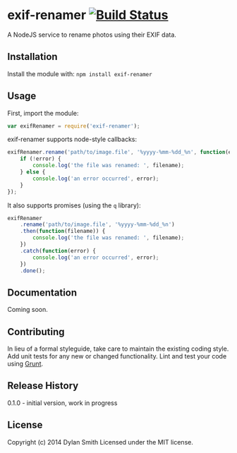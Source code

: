 # exif-renamer [![Build Status](https://secure.travis-ci.org/dylansmith/node-exif-renamer.png?branch=master)](http://travis-ci.org/dylansmith/node-exif-renamer)

A NodeJS service to rename photos using their EXIF data.

## Installation
Install the module with: `npm install exif-renamer`

## Usage
First, import the module:

```javascript
var exifRenamer = require('exif-renamer');
```

exif-renamer supports node-style callbacks:

```javascript
exifRenamer.rename('path/to/image.file', '%yyyy-%mm-%dd_%n', function(error, filename) {
    if (!error) {
        console.log('the file was renamed: ', filename);
    } else {
        console.log('an error occurred', error);
    }
});
```

It also supports promises (using the `q` library):

```javascript
exifRenamer
    .rename('path/to/image.file', '%yyyy-%mm-%dd_%n')
    .then(function(filename)) {
        console.log('the file was renamed: ', filename);
    })
    .catch(function(error) {
        console.log('an error occurred', error);
    })
    .done();
```

## Documentation
Coming soon.

## Contributing
In lieu of a formal styleguide, take care to maintain the existing coding style. Add unit tests for any new or changed functionality. Lint and test your code using [Grunt](http://gruntjs.com/).

## Release History
0.1.0 - initial version, work in progress

## License
Copyright (c) 2014 Dylan Smith
Licensed under the MIT license.
